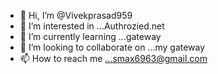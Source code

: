 - 👋 Hi, I’m @Vivekprasad959
- 👀 I’m interested in ...Authrozied.net
- 🌱 I’m currently learning ...gateway
- 💞️ I’m looking to collaborate on ...my gateway
- 📫 How to reach me ...smax6963@gmail.com

<!---
Vivekprasad959/Vivekprasad959 is a ✨ special ✨ repository because its `README.md` (this file) appears on your GitHub profile.
You can click the Preview link to take a look at your changes.
--->
